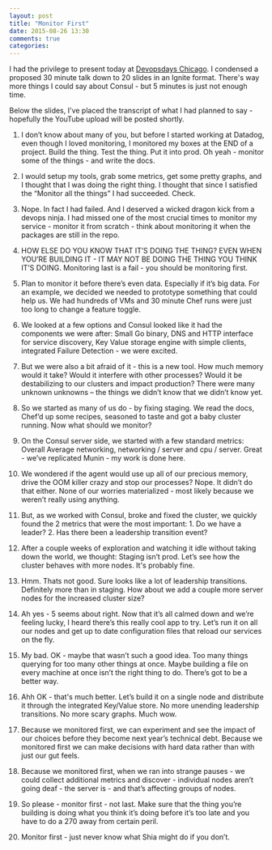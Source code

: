 ```yaml
---
layout: post
title: "Monitor First"
date: 2015-08-26 13:30
comments: true
categories:
---
```


I had the privilege to present today at [Devopsdays Chicago](http://www.devopsdays.org/events/2015-chicago/program/). I condensed a proposed 30 minute talk down to 20 slides in an Ignite format. There's way more things I could say about Consul - but 5 minutes is just not enough time.

Below the slides, I've placed the transcript of what I had planned to say - hopefully the YouTube upload will be posted shortly.

<script async class="speakerdeck-embed" data-id="6735527fdff04130903f2eabee3e9b52" data-ratio="1.33333333333333" src="//speakerdeck.com/assets/embed.js"></script>


1. I don’t know about many of you, but before I started working at Datadog, even though I loved monitoring, I monitored my boxes at the END of a project. Build the thing. Test the thing. Put it into prod. Oh yeah - monitor some of the things - and write the docs.

2. I would setup my tools, grab some metrics, get some pretty graphs, and I thought that I was doing the right thing. I thought that since I satisfied the “Monitor all the things” I had succeeded. Check.

3. Nope. In fact I had failed. And I deserved a wicked dragon kick from a devops ninja. I had missed one of the most crucial times to monitor my service - monitor it from scratch - think about monitoring it when the packages are still in the repo.

4. HOW ELSE DO YOU KNOW THAT IT’S DOING THE THING? EVEN WHEN YOU’RE BUILDING IT - IT MAY NOT BE DOING THE THING YOU THINK IT’S DOING. Monitoring last is a fail - you should be monitoring first.

5. Plan to monitor it before there’s even data. Especially if it’s big data. For an example, we decided we needed to prototype something that could help us. We had hundreds of VMs and 30 minute Chef runs were just too long to change a feature toggle.

6. We looked at a few options and Consul looked like it had the components we were after: Small Go binary, DNS and HTTP interface for service discovery, Key Value storage engine with simple clients, integrated Failure Detection - we were excited.

7. But we were also a bit afraid of it - this is a new tool. How much memory would it take? Would it interfere with other processes? Would it be destabilizing to our clusters and impact production? There were many unknown unknowns – the things we didn’t know that we didn’t know yet.

8. So we started as many of us do - by fixing staging. We read the docs, Chef’d up some recipes, seasoned to taste and got a baby cluster running. Now what should we monitor?

9. On the Consul server side, we started with a few standard metrics: Overall Average networking, networking / server and cpu / server. Great - we’ve replicated Munin - my work is done here.

10. We wondered if the agent would use up all of our precious memory, drive the OOM killer crazy and stop our processes? Nope. It didn’t do that either. None of our worries materialized - most likely because we weren’t really using anything.

11. But, as we worked with Consul, broke and fixed the cluster, we quickly found the 2 metrics that were the most important: 1. Do we have a leader? 2. Has there been a leadership transition event?

12. After a couple weeks of exploration and watching it idle without taking down the world, we thought: Staging isn’t prod. Let’s see how the cluster behaves with more nodes. It's probably fine.

13. Hmm. Thats not good. Sure looks like a lot of leadership transitions. Definitely more than in staging. How about we add a couple more server nodes for the increased cluster size?

14. Ah yes - 5 seems about right. Now that it’s all calmed down and we’re feeling lucky, I heard there’s this really cool app to try. Let’s run it on all our nodes and get up to date configuration files that reload our services on the fly.

15. My bad. OK - maybe that wasn’t such a good idea. Too many things querying for too many other things at once. Maybe building a file on every machine at once isn’t the right thing to do. There’s got to be a better way.

16. Ahh OK - that's much better. Let’s build it on a single node and distribute it through the integrated Key/Value store. No more unending leadership transitions. No more scary graphs. Much wow.

17. Because we monitored first, we can experiment and see the impact of our choices before they become next year’s technical debt. Because we monitored first we can make decisions with hard data rather than with just our gut feels.

18. Because we monitored first, when we ran into strange pauses - we could collect additional metrics and discover - individual nodes aren’t going deaf - the server is - and that’s affecting groups of nodes.

19. So please - monitor first - not last. Make sure that the thing you’re building is doing what you think it’s doing before it’s too late and you have to do a 270 away from certain peril.

20. Monitor first - just never know what Shia might do if you don’t.
